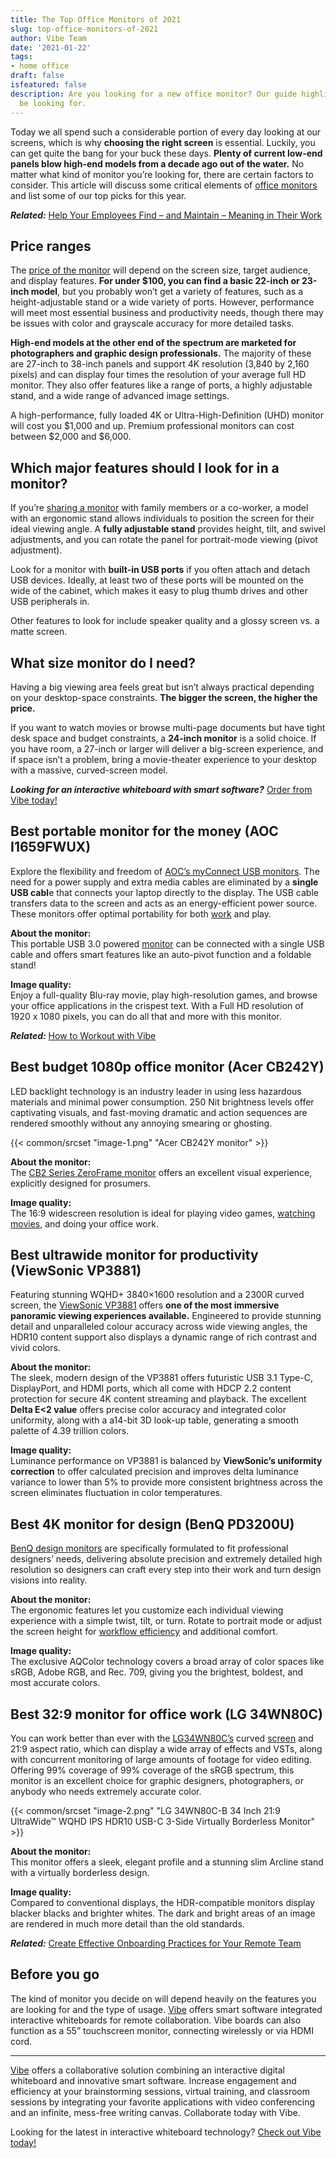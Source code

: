 ```yaml
---
title: The Top Office Monitors of 2021
slug: top-office-monitors-of-2021
author: Vibe Team
date: '2021-01-22'
tags:
- home office
draft: false
isfeatured: false
description: Are you looking for a new office monitor? Our guide highlights the price ranges, features, and monitors you should
  be looking for.
---
```


Today we all spend such a considerable portion of every day looking at our screens, which is why **choosing the right screen** is essential. Luckily, you can get quite the bang for your buck these days. **Plenty of current low-end panels blow high-end models from a decade ago out of the water.** No matter what kind of monitor you’re looking for, there are certain factors to consider. This article will discuss some critical elements of [office monitors](https://www.displayninja.com/best-monitor-for-office-work/) and list some of our top picks for this year.

***Related:*** [Help Your Employees Find – and Maintain – Meaning in Their Work](https://vibe.us/blog/help-your-employees-find-and-maintain-meaning-in-their-work/)

## Price ranges

The [price of the monitor](https://uk.pcmag.com/monitors/9527/the-best-computer-monitors) will depend on the screen size, target audience, and display features. **For under $100, you can find a basic 22-inch or 23-inch model**, but you probably won’t get a variety of features, such as a height-adjustable stand or a wide variety of ports. However, performance will meet most essential business and productivity needs, though there may be issues with color and grayscale accuracy for more detailed tasks.

**High-end models at the other end of the spectrum are marketed for photographers and graphic design professionals.** The majority of these are 27-inch to 38-inch panels and support 4K resolution (3,840 by 2,160 pixels) and can display four times the resolution of your average full HD monitor. They also offer features like a range of ports, a highly adjustable stand, and a wide range of advanced image settings. 

A high-performance, fully loaded 4K or Ultra-High-Definition (UHD) monitor will cost you $1,000 and up. Premium professional monitors can cost between $2,000 and $6,000. 

## Which major features should I look for in a monitor?

If you’re [sharing a monitor](https://vibe.us/blog/the-technical-tools-that-have-made-education-possible-during-the-pandemic/) with family members or a co-worker, a model with an ergonomic stand allows individuals to position the screen for their ideal viewing angle. A **fully adjustable stand** provides height, tilt, and swivel adjustments, and you can rotate the panel for portrait-mode viewing (pivot adjustment).

Look for a monitor with **built-in USB ports** if you often attach and detach USB devices. Ideally, at least two of these ports will be mounted on the wide of the cabinet, which makes it easy to plug thumb drives and other USB peripherals in.

Other features to look for include speaker quality and a glossy screen vs. a matte screen. 

## What size monitor do I need?

Having a big viewing area feels great but isn’t always practical depending on your desktop-space constraints. **The bigger the screen, the higher the price.**

If you want to watch movies or browse multi-page documents but have tight desk space and budget constraints, a **24-inch monitor** is a solid choice. If you have room, a 27-inch or larger will deliver a big-screen experience, and if space isn’t a problem, bring a movie-theater experience to your desktop with a massive, curved-screen model. 

***Looking for an interactive whiteboard with smart software?*** [Order from Vibe today!](https://vibe.us/about/)

## Best portable monitor for the money (AOC I1659FWUX)

Explore the flexibility and freedom of [AOC’s myConnect USB monitors](https://eu.aoc.com/en/monitors/i1659fwux). The need for a power supply and extra media cables are eliminated by a **single USB cabl**e that connects your laptop directly to the display. The USB cable transfers data to the screen and acts as an energy-efficient power source. These monitors offer optimal portability for both [work](https://vibe.us/lp/scenario-meeting/) and play. 

**About the monitor:**  
This portable USB 3.0 powered [monitor](https://vibe.us/blog/7-reasons-to-invest-in-dual-monitors/) can be connected with a single USB cable and offers smart features like an auto-pivot function and a foldable stand!

**Image quality:**  
Enjoy a full-quality Blu-ray movie, play high-resolution games, and browse your office applications in the crispest text. With a Full HD resolution of 1920 x 1080 pixels, you can do all that and more with this monitor.

***Related:*** [How to Workout with Vibe](https://vibe.us/blog/how-to-workout-with-vibe/)  


## Best budget 1080p office monitor (Acer CB242Y)

LED backlight technology is an industry leader in using less hazardous materials and minimal power consumption. 250 Nit brightness levels offer captivating visuals, and fast-moving dramatic and action sequences are rendered smoothly without any annoying smearing or ghosting.

{{< common/srcset "image-1.png" "Acer CB242Y monitor" >}}

**About the monitor:**  
The [CB2 Series ZeroFrame monitor](https://www.acer.com/ac/en/GB/content/model/UM.QB2EE.001) offers an excellent visual experience, explicitly designed for prosumers.

**Image quality:**  
The 16:9 widescreen resolution is ideal for playing video games, [watching movies](https://vibe.us/lp/scenario-entertainment/), and doing your office work.

## Best ultrawide monitor for productivity (ViewSonic VP3881)

Featuring stunning WQHD+ 3840×1600 resolution and a 2300R curved screen, the [ViewSonic VP3881](https://www.viewsonic.com/uk/products/lcd/VP3881) offers **one of the most immersive panoramic viewing experiences available.** Engineered to provide stunning detail and unparalleled colour accuracy across wide viewing angles, the HDR10 content support also displays a dynamic range of rich contrast and vivid colors. 

**About the monitor:**  
The sleek, modern design of the VP3881 offers futuristic USB 3.1 Type-C, DisplayPort, and HDMI ports, which all come with HDCP 2.2 content protection for secure 4K content streaming and playback. The excellent **Delta E<2 value** offers precise color accuracy and integrated color uniformity, along with a a14-bit 3D look-up table, generating a smooth palette of 4.39 trillion colors. 

**Image quality:**  
Luminance performance on VP3881 is balanced by **ViewSonic’s uniformity correction** to offer calculated precision and improves delta luminance variance to lower than 5% to provide more consistent brightness across the screen eliminates fluctuation in color temperatures. 

## Best 4K monitor for design (BenQ PD3200U)

[BenQ design monitors](https://www.benq.eu/en-eu/monitor/designer/pd3200u.html) are specifically formulated to fit professional designers’ needs, delivering absolute precision and extremely detailed high resolution so designers can craft every step into their work and turn design visions into reality.

**About the monitor:**  
 The ergonomic features let you customize each individual viewing experience with a simple twist, tilt, or turn. Rotate to portrait mode or adjust the screen height for [workflow efficiency](https://vibe.us/blog/how-to-design-a-remote-first-workplace/) and additional comfort.

**Image quality:**  
The exclusive AQColor technology covers a broad array of color spaces like sRGB, Adobe RGB, and Rec. 709, giving you the brightest, boldest, and most accurate colors.

## Best 32:9 monitor for office work (LG 34WN80C)

You can work better than ever with the [LG34WN80C’s](https://www.lg.com/us/monitors/lg-34wn80c-b-ultrawide-monitor) curved [screen](https://vibe.us/blog/how-do-touch-screen-devices-work/) and 21:9 aspect ratio, which can display a wide array of effects and VSTs, along with concurrent monitoring of large amounts of footage for video editing. Offering 99% coverage of 99% coverage of the sRGB spectrum, this monitor is an excellent choice for graphic designers, photographers, or anybody who needs extremely accurate color.

{{< common/srcset "image-2.png" "LG 34WN80C-B 34 Inch 21:9 UltraWide™ WQHD IPS HDR10 USB-C 3-Side Virtually Borderless Monitor" >}}

**About the monitor:**  
This monitor offers a sleek, elegant profile and a stunning slim Arcline stand with a virtually borderless design.

**Image quality:**  
Compared to conventional displays, the HDR-compatible monitors display blacker blacks and brighter whites. The dark and bright areas of an image are rendered in much more detail than the old standards.

***Related:*** [Create Effective Onboarding Practices for Your Remote Team](https://vibe.us/blog/create-effective-onboarding-practices-for-your-remote-team/) 

## Before you go

The kind of monitor you decide on will depend heavily on the features you are looking for and the type of usage. [Vibe](https://vibe.us/) offers smart software integrated interactive whiteboards for remote collaboration. Vibe boards can also function as a 55” touchscreen monitor, connecting wirelessly or via HDMI cord.



---

[Vibe](https://vibe.us/) offers a collaborative solution combining an interactive digital whiteboard and innovative smart software. Increase engagement and efficiency at your brainstorming sessions, virtual training, and classroom sessions by integrating your favorite applications with video conferencing and an infinite, mess-free writing canvas. Collaborate today with Vibe.

Looking for the latest in interactive whiteboard technology? [Check out Vibe today!](https://vibe.us/order/)
